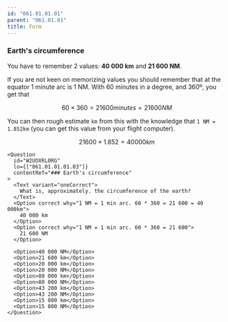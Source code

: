 ```yaml
---
id: "061.01.01.01"
parent: "061.01.01"
title: Form
---
```


### Earth's circumference

You have to remember 2 values: **40 000 km** and **21 600 NM**.

If you are not keen on memorizing values you should remember that at the equator
1 minute arc is 1 NM. With 60 minutes in a degree, and 360º, you get that

$$
60 \times 360 = 21600 minutes = 21600 NM
$$

You can then rough estimate `km` from this with the knowledge that
`1 NM = 1.852km` (you can get this value from your flight computer).

$$
21600 \times 1.852 = 40000 km
$$

```tsx
<Question
  id="W2UOXRL0RG"
  lo={["061.01.01.01.03"]}
  contentRef="### Earth's circumference"
>
  <Text variant="oneCorrect">
    What is, approximately. the circumference of the earth?
  </Text>
  <Option correct why="1 NM = 1 min arc. 60 * 360 = 21 600 = 40 000km">
    40 000 km
  </Option>
  <Option correct why="1 NM = 1 min arc. 60 * 360 = 21 600">
    21 600 NM
  </Option>

  <Option>40 000 NM</Option>
  <Option>21 600 km</Option>
  <Option>20 000 km</Option>
  <Option>20 000 NM</Option>
  <Option>80 000 km</Option>
  <Option>80 000 NM</Option>
  <Option>43 200 km</Option>
  <Option>43 200 NM</Option>
  <Option>15 800 km</Option>
  <Option>15 800 NM</Option>
</Question>
```
